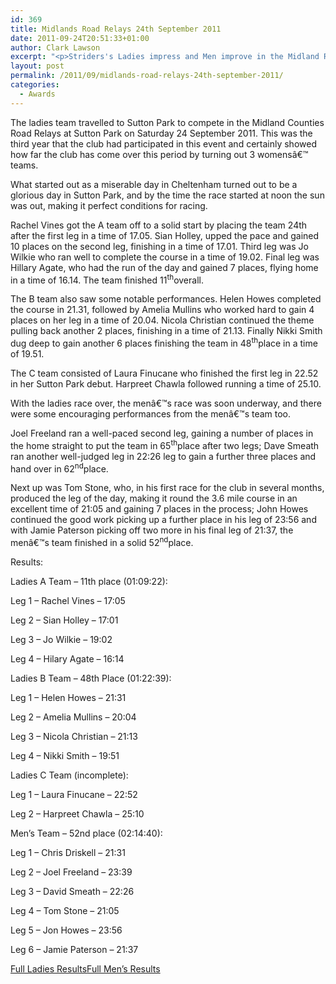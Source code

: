 ```yaml
---
id: 369
title: Midlands Road Relays 24th September 2011
date: 2011-09-24T20:51:33+01:00
author: Clark Lawson
excerpt: "<p>Striders's Ladies impress and Men improve in the Midland Road Relays at Sutton Park. (More photos added!)</p>"
layout: post
permalink: /2011/09/midlands-road-relays-24th-september-2011/
categories:
  - Awards
---
```

</p> 

The ladies team travelled to Sutton Park to compete in the Midland Counties Road Relays at Sutton Park on Saturday 24 September 2011. This was the third year that the club had participated in this event and certainly showed how far the club has come over this period by turning out 3 womensâ€™ teams. 

What started out as a miserable day in Cheltenham turned out to be a glorious day in Sutton Park, and by the time the race started at noon the sun was out, making it perfect conditions for racing.

Rachel Vines got the A team off to a solid start by placing the team 24th after the first leg in a time of 17.05. Sian Holley, upped the pace and gained 10 places on the second leg, finishing in a time of 17.01. Third leg was Jo Wilkie who ran well to complete the course in a time of 19.02. Final leg was Hillary Agate, who had the run of the day and gained 7 places, flying home in a time of 16.14. The team finished 11<sup>th</sup>overall.

The B team also saw some notable performances. Helen Howes completed the course in 21.31, followed by Amelia Mullins who worked hard to gain 4 places on her leg in a time of 20.04. Nicola Christian continued the theme pulling back another 2 places, finishing in a time of 21.13. Finally Nikki Smith dug deep to gain another 6 places finishing the team in 48<sup>th</sup>place in a time of 19.51.

The C team consisted of Laura Finucane who finished the first leg in 22.52 in her Sutton Park debut. Harpreet Chawla followed running a time of 25.10.

With the ladies race over, the menâ€™s race was soon underway, and there were some encouraging performances from the menâ€™s team too.

Joel Freeland ran a well-paced second leg, gaining a number of places in the home straight to put the team in 65<sup>th</sup>place after two legs; Dave Smeath ran another well-judged leg in 22:26 leg to gain a further three places and hand over in 62<sup>nd</sup>place.

Next up was Tom Stone, who, in his first race for the club in several months, produced the leg of the day, making it round the 3.6 mile course in an excellent time of 21:05 and gaining 7 places in the process; John Howes continued the good work picking up a further place in his leg of 23:56 and with Jamie Paterson picking off two more in his final leg of 21:37, the menâ€™s team finished in a solid 52<sup>nd</sup>place.

Results:

Ladies A Team &#8211; 11th place (01:09:22):

Leg 1 &#8211; Rachel Vines &#8211; 17:05

Leg 2 &#8211; Sian Holley &#8211; 17:01

Leg 3 &#8211; Jo Wilkie &#8211; 19:02

Leg 4 &#8211; Hilary Agate &#8211; 16:14

Ladies B Team &#8211; 48th Place (01:22:39):

Leg 1 &#8211; Helen Howes &#8211; 21:31

Leg 2 &#8211; Amelia Mullins &#8211; 20:04

Leg 3 &#8211; Nicola Christian &#8211; 21:13

Leg 4 &#8211; Nikki Smith &#8211; 19:51

Ladies C Team (incomplete):

Leg 1 &#8211; Laura Finucane &#8211; 22:52

Leg 2 &#8211; Harpreet Chawla &#8211; 25:10

Men&#8217;s Team &#8211; 52nd place (02:14:40):

Leg 1 &#8211; Chris Driskell &#8211; 21:31

Leg 2 &#8211; Joel Freeland &#8211; 23:39

Leg 3 &#8211; David Smeath &#8211; 22:26

Leg 4 &#8211; Tom Stone &#8211; 21:05

Leg 5 &#8211; Jon Howes &#8211; 23:56

Leg 6 &#8211; Jamie Paterson &#8211; 21:37

<a href="http://www.clcstriders-runningclub.co.uk/images/documents/midlandswomens11.pdf" target="_blank" rel="nofollow">Full Ladies Results</a><a href="http://www.clcstriders-runningclub.co.uk/images/documents/midlandsmens11.pdf" target="_blank" rel="nofollow">Full Men&#8217;s Results</a>